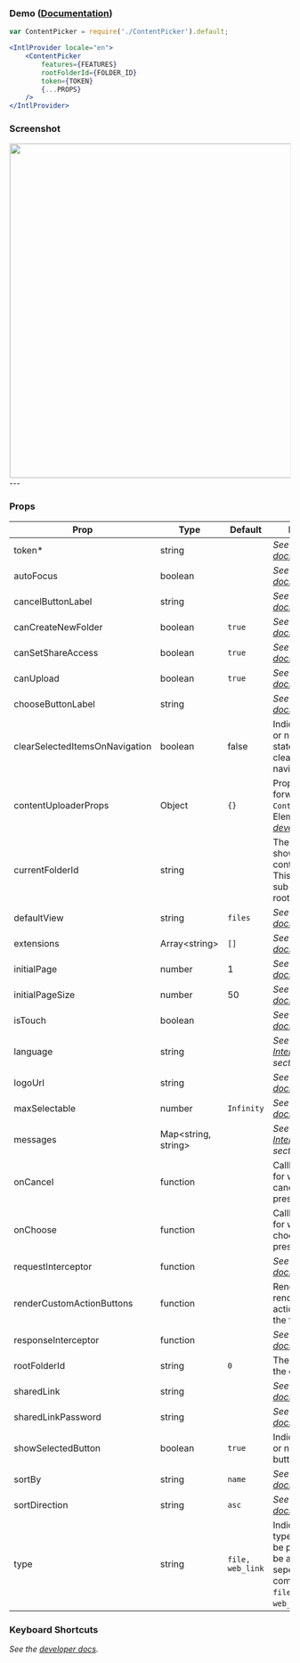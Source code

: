 ### Demo ([Documentation](https://developer.box.com/docs/box-content-picker))
```jsx
var ContentPicker = require('./ContentPicker').default;

<IntlProvider locale="en">
    <ContentPicker
        features={FEATURES}
        rootFolderId={FOLDER_ID}
        token={TOKEN}
        {...PROPS}
    />
</IntlProvider>
```

### Screenshot
<img src="https://user-images.githubusercontent.com/1075325/27887156-0940ee3e-6194-11e7-8e22-961139e82dfe.png" style="border: 1px solid #e8e8e8" width="600" />
---

### Props
| Prop | Type | Default | Description |
| --- | --- | --- | --- |
| token* | string |  | *See the [developer docs](https://developer.box.com/guides/embed/ui-elements/picker/#Options).* |
| autoFocus | boolean |  | *See the [developer docs](https://developer.box.com/guides/embed/ui-elements/picker/#Options).* |
| cancelButtonLabel | string |  | *See the [developer docs](https://developer.box.com/guides/embed/ui-elements/picker/#Options).* |
| canCreateNewFolder | boolean | `true` | *See the [developer docs](https://developer.box.com/guides/embed/ui-elements/picker/#Options).* |
| canSetShareAccess | boolean | `true` | *See the [developer docs](https://developer.box.com/guides/embed/ui-elements/picker/#Options).* |
| canUpload | boolean | `true` | *See the [developer docs](https://developer.box.com/guides/embed/ui-elements/picker/#Options).* |
| chooseButtonLabel | string |  | *See the [developer docs](https://developer.box.com/guides/embed/ui-elements/picker/#Options).* |
| clearSelectedItemsOnNavigation | boolean | false | Indicates whether or not selected state should be cleared after every navigation. |
| contentUploaderProps | Object | `{}` | Props to be forwarded to the `ContentUploader` UI Element.  *See the [developer docs](https://developer.box.com/guides/embed/ui-elements/uploader/#Options).*
| currentFolderId | string | | The current folder shown for the content picker. This should be a sub folder to the root folder. |
| defaultView | string | `files` | *See the [developer docs](https://developer.box.com/guides/embed/ui-elements/picker/#Options).* |
| extensions | Array&lt;string&gt; | `[]` | *See the [developer docs](https://developer.box.com/guides/embed/ui-elements/picker/#Options).* |
| initialPage | number | 1 | *See the [developer docs](https://developer.box.com/docs/box-content-explorer#section-options).* |
| initialPageSize | number | 50 | *See the [developer docs](https://developer.box.com/docs/box-content-explorer#section-options).* |
| isTouch | boolean |  | *See the [developer docs](https://developer.box.com/guides/embed/ui-elements/picker/#Options).* |
| language | string |  | *See the [Internationalization](../README.md#internationalization) section* |
| logoUrl | string |  | *See the [developer docs](https://developer.box.com/guides/embed/ui-elements/picker/#Options).* |
| maxSelectable | number | `Infinity` | *See the [developer docs](https://developer.box.com/guides/embed/ui-elements/picker/#Options).* |
| messages | Map<string, string> |  | *See the [Internationalization](../README.md#internationalization) section* |
| onCancel | function |  | Callback function for when the cancel button is pressed. |
| onChoose | function |  | Callback function for when the choose button is pressed. |
| requestInterceptor | function | | *See the [developer docs](https://developer.box.com/guides/embed/ui-elements/picker/#Options).* |
| renderCustomActionButtons | function | | Render prop that renders custom action buttons in the footer. |
| responseInterceptor | function | | *See the [developer docs](https://developer.box.com/guides/embed/ui-elements/picker/#Options).* |
| rootFolderId | string | `0` | The root folder for the content picker. |
| sharedLink | string |  | *See the [developer docs](https://developer.box.com/guides/embed/ui-elements/picker/#Options).* |
| sharedLinkPassword | string |  | *See the [developer docs](https://developer.box.com/guides/embed/ui-elements/picker/#Options).* |
| showSelectedButton | boolean | `true` | Indicates whether or not the selected button is shown. |
| sortBy | string | `name` | *See the [developer docs](https://developer.box.com/guides/embed/ui-elements/picker/#Options).* |
| sortDirection | string | `asc` | *See the [developer docs](https://developer.box.com/guides/embed/ui-elements/picker/#Options).* |
| type | string | `file, web_link` | Indicates which type of items can be picked. Should be a comma seperated combination of `file`, `folder` or `web_link`. |

### Keyboard Shortcuts
*See the [developer docs](https://developer.box.com/docs/box-content-picker#section-keyboard-shortcuts).*

